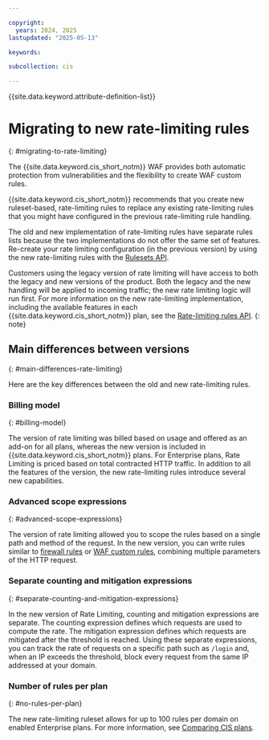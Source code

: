 ```yaml
---

copyright:
  years: 2024, 2025
lastupdated: "2025-05-13"

keywords:

subcollection: cis

---
```


{{site.data.keyword.attribute-definition-list}}

# Migrating to new rate-limiting rules
{: #migrating-to-rate-limiting}
 
The {{site.data.keyword.cis_short_notm}} WAF provides both automatic protection from vulnerabilities and the flexibility to create WAF custom rules.

{{site.data.keyword.cis_short_notm}} recommends that you create new ruleset-based, rate-limiting rules to replace any existing rate-limiting rules that you might have configured in the previous rate-limiting rule handling.

The old and new implementation of rate-limiting rules have separate rules lists because the two implementations do not offer the same set of features. Re-create your rate limiting configuration (in the previous version) by using the new rate-limiting rules with the [Rulesets API](/apidocs/cis#get-instance-rulesets).

Customers using the legacy version of rate limiting will have access to both the legacy and new versions of the product. Both the legacy and the new handling will be applied to incoming traffic; the new rate limiting logic will run first. For more information on the new rate-limiting implementation, including the available features in each {{site.data.keyword.cis_short_notm}} plan, see the [Rate-limiting rules API](/apidocs/cis#list-all-zone-rate-limits).
{: note}

## Main differences between versions
{: #main-differences-rate-limiting}

Here are the key differences between the old and new rate-limiting rules.

### Billing model
{: #billing-model}

The version of rate limiting was billed based on usage and offered as an add-on for all plans, whereas the new version is included in {{site.data.keyword.cis_short_notm}} plans. For Enterprise plans, Rate Limiting is priced based on total contracted HTTP traffic. In addition to all the features of the version, the new rate-limiting rules introduce several new capabilities.

### Advanced scope expressions
{: #advanced-scope-expressions}

The version of rate limiting allowed you to scope the rules based on a single path and method of the request. In the new version, you can write rules similar to [firewall rules](/docs/cis?topic=cis-about-firewall-rules) or [WAF custom rules](/docs/cis?topic=cis-custom-rules-overview), combining multiple parameters of the HTTP request.

### Separate counting and mitigation expressions
{: #separate-counting-and-mitigation-expressions}

In the new version of Rate Limiting, counting and mitigation expressions are separate. The counting expression defines which requests are used to compute the rate. The mitigation expression defines which requests are mitigated after the threshold is reached. Using these separate expressions, you can track the rate of requests on a specific path such as `/login` and, when an IP exceeds the threshold, block every request from the same IP addressed at your domain.

### Number of rules per plan
{: #no-rules-per-plan}

The new rate-limiting ruleset allows for up to 100 rules per domain on enabled Enterprise plans. For more information, see [Comparing CIS plans](/docs/cis?topic=cis-cis-plan-comparison).

